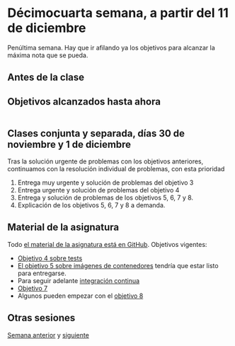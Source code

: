 # Décimocuarta semana, a partir del 11 de diciembre

Penúltima semana. Hay que ir afilando ya los objetivos para alcanzar la máxima
nota que se pueda.

## Antes de la clase


## Objetivos alcanzados hasta ahora

```text

```

## Clases conjunta y separada, días 30 de noviembre y 1 de diciembre

Tras la solución urgente de problemas con los objetivos anteriores, continuamos
con la resolución individual de problemas, con esta prioridad

1. Entrega muy urgente y solución de problemas del objetivo 3
2. Entrega urgente y solución de problemas del objetivo 4
3. Entrega y solución de problemas de los objetivos 5, 6, 7 y 8.
4. Explicación de los objetivos 5, 6, 7 y 8 a demanda.


## Material de la asignatura

Todo [el material de la asignatura está en
GitHub](http://jj.github.io/IV). Objetivos vigentes:

* [Objetivo 4 sobre
  tests](http://jj.github.io/IV/documentos/proyecto/4.Tests)
* [El objetivo 5 sobre imágenes de
  contenedores](http://jj.github.io/IV/documentos/proyecto/5.Docker) tendría que
  estar listo para entregarse.
* Para seguir adelante [integración
  continua](http://jj.github.io/IV/documentos/proyecto/6.CI)
* [Objetivo 7](http://jj.github.io/IV/documentos/proyecto/7.Servicios) 
* Algunos pueden empezar con el [objetivo 8](http://jj.github.io/IV/documentos/proyecto/8.REST)

## Otras sesiones

[Semana anterior](semana-12.md) y [siguiente](semana-15.md)
